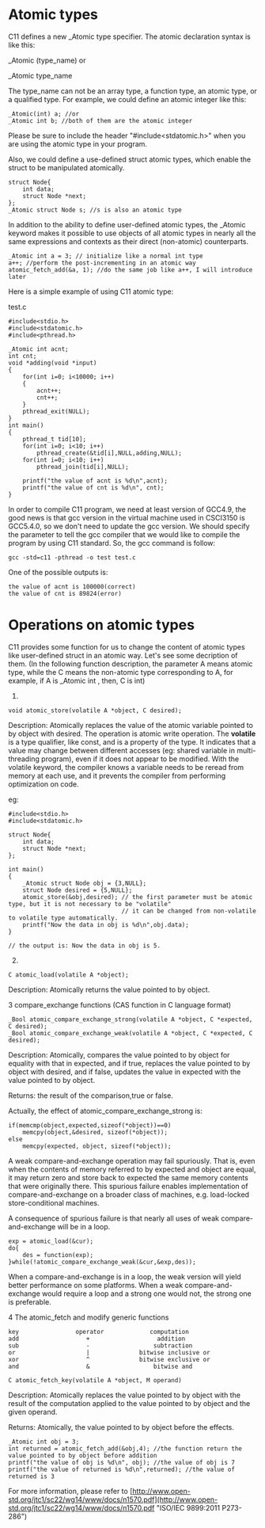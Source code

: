 # Atomic types

C11 defines a new \_Atomic type specifier. The atomic declaration syntax is like this:

\_Atomic \(type\_name\) or

\_Atomic type\_name

The type\_name can not be an array type, a function type, an atomic type, or a qualified type. For example, we could define an atomic integer like this:

```
_Atomic(int) a; //or
_Atomic int b; //both of them are the atomic integer
```

Please be sure to include the header "\#include&lt;stdatomic.h&gt;" when you are using the atomic type in your program.

Also, we could define a use-defined struct atomic types, which enable the struct to be manipulated atomically.

```
struct Node{
    int data;
    struct Node *next;
};
_Atomic struct Node s; //s is also an atomic type
```

In addition to the ability to define user-defined atomic types, the \_Atomic keyword makes it possible to use objects of all atomic types in nearly all the same expressions and contexts as their direct \(non-atomic\) counterparts.

```
_Atomic int a = 3; // initialize like a normal int type
a++; //perform the post-incrementing in an atomic way
atomic_fetch_add(&a, 1); //do the same job like a++, I will introduce later
```

Here is a simple example of using C11 atomic type:

test.c

```
#include<stdio.h>
#include<stdatomic.h>
#include<pthread.h>

_Atomic int acnt;
int cnt;
void *adding(void *input)
{
    for(int i=0; i<10000; i++)
    {
        acnt++;
        cnt++;
    }
    pthread_exit(NULL);
}
int main()
{
    pthread_t tid[10];
    for(int i=0; i<10; i++)
        pthread_create(&tid[i],NULL,adding,NULL);
    for(int i=0; i<10; i++)
        pthread_join(tid[i],NULL);

    printf("the value of acnt is %d\n",acnt);
    printf("the value of cnt is %d\n", cnt);
}
```

In order to compile C11 program, we need at least version of GCC4.9, the good news is that gcc version in the virtual machine used in CSCI3150 is GCC5.4.0, so we don't need to update the gcc version. We should specify the parameter to tell the gcc compiler that we would like to compile the program by using C11 standard. So, the gcc command is follow:

```
gcc -std=c11 -pthread -o test test.c
```

One of the possible outputs is:

```
the value of acnt is 100000(correct)
the value of cnt is 89824(error)
```

# Operations on atomic types

C11 provides some function for us to change the content of atomic types like user-defined struct in an atomic way. Let's see some decription of them. \(In the following function description, the parameter A means atomic type, while the C means the non-atomic type corresponding to A, for example, if A is \_Atomic int , then, C is int\)

1.

```
void atomic_store(volatile A *object, C desired);
```

Description: Atomically replaces the value of the atomic variable pointed to by object with desired. The operation is atomic write operation. The **volatile** is a type qualifier, like const, and is a property of the type. It indicates that a value may change between different accesses \(eg: shared variable in multi-threading program\), even if it does not appear to be modified. With the volatile keyword, the compiler knows a variable needs to be reread from memory at each use, and it prevents the compiler from performing optimization on code.

eg:

```
#include<stdio.h>
#include<stdatomic.h>

struct Node{
    int data;
    struct Node *next;
};

int main()
{
    _Atomic struct Node obj = {3,NULL};
    struct Node desired = {5,NULL};
    atomic_store(&obj,desired); // the first parameter must be atomic type, but it is not necessary to be "volatile"
                                // it can be changed from non-volatile to volatile type automatically. 
    printf("Now the data in obj is %d\n",obj.data); 
}

// the output is: Now the data in obj is 5.
```

2.

```
C atomic_load(volatile A *object);
```

Description: Atomically returns the value pointed to by object.

3 compare\_exchange functions \(CAS function in C language format\)

```
_Bool atomic_compare_exchange_strong(volatile A *object, C *expected, C desired);
_Bool atomic_compare_exchange_weak(volatile A *object, C *expected, C desired);
```

Description: Atomically,  compares the value pointed to by object for equality with that in expected, and if true, replaces the value  pointed to by object with desired, and if false, updates the value in expected with the value pointed to by object.

Returns: the result of the comparison,true or false.

Actually, the effect of atomic\_compare\_exchange\_strong is:

```
if(memcmp(object,expected,sizeof(*object))==0)
    memcpy(object,&desired, sizeof(*object));
else
    memcpy(expected, object, sizeof(*object));
```

A weak compare-and-exchange operation may fail spuriously. That is, even when the contents of memory referred to by expected and object are equal, it may return zero and store back to expected the same memory contents that were originally there. This spurious failure enables implementation of compare-and-exchange on a broader class of machines, e.g. load-locked store-conditional machines.

A consequence of spurious failure is that nearly all uses of weak compare-and-exchange will be in a loop.

```
exp = atomic_load(&cur);
do{
    des = function(exp);
}while(!atomic_compare_exchange_weak(&cur,&exp,des));
```

When a compare-and-exchange is in a loop, the weak version will yield better performance on some platforms. When a weak compare-and-exchange would require a loop and a strong one would not, the strong one is preferable.

4 The atomic\_fetch and modify generic functions

```
key                operator             computation
add                   +                   addition
sub                   -                  subtraction
or                    |              bitwise inclusive or
xor                   ^              bitwise exclusive or
and                   &                  bitwise and
```

```
C atomic_fetch_key(volatile A *object, M operand)
```

Description: Atomically replaces the value pointed to by object with the result of the computation applied to the value pointed to by object and the given operand.

Returns:  Atomically, the value pointed to by object before the effects.

```
_Atomic int obj = 3;
int returned = atomic_fetch_add(&obj,4); //the function return the value pointed to by object before addition
printf("the value of obj is %d\n", obj); //the value of obj is 7
printf("the value of returned is %d\n",returned); //the value of returned is 3
```

For more information, please refer to [http://www.open-std.org/jtc1/sc22/wg14/www/docs/n1570.pdf](http://www.open-std.org/jtc1/sc22/wg14/www/docs/n1570.pdf "ISO/IEC 9899:2011 P273-286")

